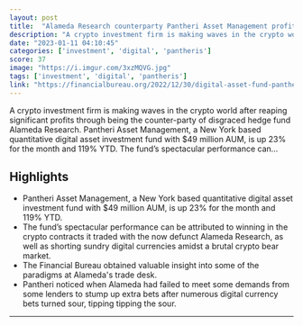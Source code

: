 ```yaml
---
layout: post
title:  "Alameda Research counterparty Pantheri Asset Management profited $10.7 million in crypto trade"
description: "A crypto investment firm is making waves in the crypto world after reaping significant profits through being the counter-party of disgraced hedge fund Alameda Research. Pantheri Asset Management, a New York based quantitative digital asset investment fund with $49 million AUM, is up 23% for the month and 119% YTD. The fund’s spectacular performance can…"
date: "2023-01-11 04:10:45"
categories: ['investment', 'digital', 'pantheris']
score: 37
image: "https://i.imgur.com/3xzMQVG.jpg"
tags: ['investment', 'digital', 'pantheris']
link: "https://financialbureau.org/2022/12/30/digital-asset-fund-pantheri-profits-10-7-from-alameda-research-downfall/"
---
```


A crypto investment firm is making waves in the crypto world after reaping significant profits through being the counter-party of disgraced hedge fund Alameda Research. Pantheri Asset Management, a New York based quantitative digital asset investment fund with $49 million AUM, is up 23% for the month and 119% YTD. The fund’s spectacular performance can…

## Highlights

- Pantheri Asset Management, a New York based quantitative digital asset investment fund with $49 million AUM, is up 23% for the month and 119% YTD.
- The fund’s spectacular performance can be attributed to winning in the crypto contracts it traded with the now defunct Alameda Research, as well as shorting sundry digital currencies amidst a brutal crypto bear market.
- The Financial Bureau obtained valuable insight into some of the paradigms at Alameda's trade desk.
- Pantheri noticed when Alameda had failed to meet some demands from some lenders to stump up extra bets after numerous digital currency bets turned sour, tipping tipping the sour.

---
